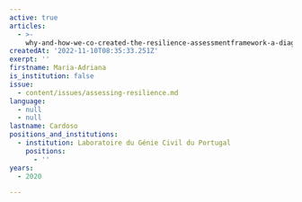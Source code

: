 ```yaml
---
active: true
articles:
  - >-
    why-and-how-we-co-created-the-resilience-assessmentframework-a-diagnosis-tool-for-cities-and-strategic-sectors
createdAt: '2022-11-10T08:35:33.251Z'
exerpt: ''
firstname: Maria-Adriana
is_institution: false
issue:
  - content/issues/assessing-resilience.md
language:
  - null
  - null
lastname: Cardoso
positions_and_institutions:
  - institution: Laboratoire du Génie Civil du Portugal
    positions:
      - ''
years:
  - 2020

---
```

